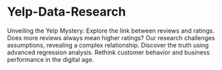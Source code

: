 # Yelp-Data-Research
Unveiling the Yelp Mystery: Explore the link between reviews and ratings. Does more reviews always mean higher ratings? Our research challenges assumptions, revealing a complex relationship. Discover the truth using advanced regression analysis. Rethink customer behavior and business performance in the digital age.

